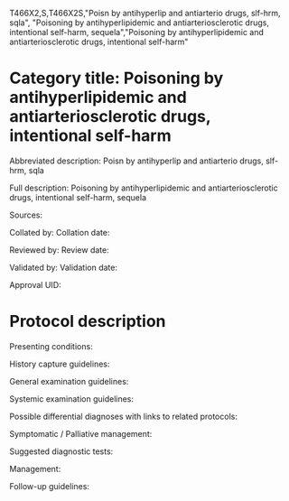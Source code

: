 T466X2,S,T466X2S,"Poisn by antihyperlip and antiarterio drugs, slf-hrm, sqla", "Poisoning by antihyperlipidemic and antiarteriosclerotic drugs, intentional self-harm, sequela","Poisoning by antihyperlipidemic and antiarteriosclerotic drugs, intentional self-harm"
# Category title: Poisoning by antihyperlipidemic and antiarteriosclerotic drugs, intentional self-harm

Abbreviated description: Poisn by antihyperlip and antiarterio drugs, slf-hrm, sqla

Full description: Poisoning by antihyperlipidemic and antiarteriosclerotic drugs, intentional self-harm, sequela

Sources:

Collated by:
Collation date:

Reviewed by:
Review date:

Validated by:
Validation date:

Approval UID:

# Protocol description

Presenting conditions:

History capture guidelines:

General examination guidelines:

Systemic examination guidelines:

Possible differential diagnoses with links to related protocols:

Symptomatic / Palliative management:

Suggested diagnostic tests:

Management:

Follow-up guidelines:
